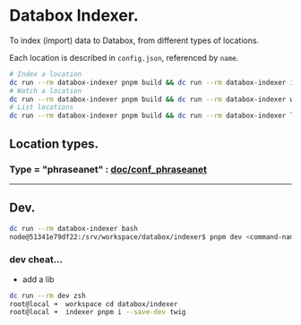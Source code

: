 # Databox Indexer.

To index (import) data to Databox, from different types of locations.

Each location is described in `config.json`, referenced by `name`.

```bash
# Index a location
dc run --rm databox-indexer pnpm build && dc run --rm databox-indexer index <location-name>
# Watch a location
dc run --rm databox-indexer pnpm build && dc run --rm databox-indexer watch <location-name>
# List locations
dc run --rm databox-indexer pnpm build && dc run --rm databox-indexer list
```

## Location types.

### Type = "phraseanet" : [doc/conf_phraseanet](doc/conf_phraseanet.md)



----
## Dev.

```bash
dc run --rm databox-indexer bash
node@51341e79df22:/srv/workspace/databox/indexer$ pnpm dev <command-name>
```

### dev cheat...

- add a lib
```bash
dc run --rm dev zsh
root@local ➜  workspace cd databox/indexer
root@local ➜  indexer pnpm i --save-dev twig

```

